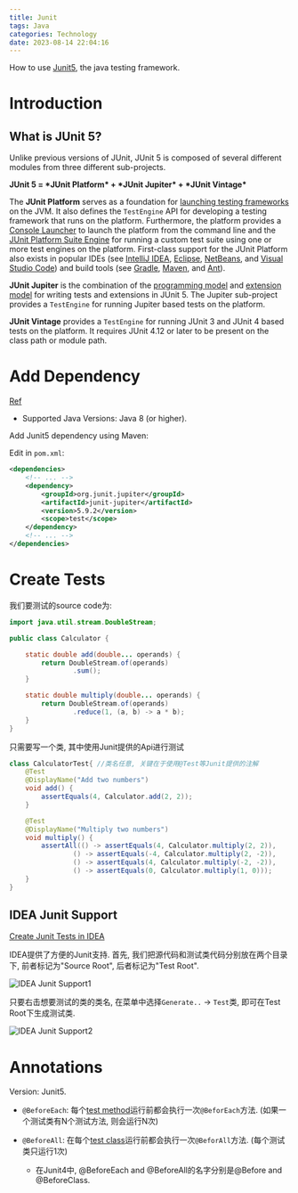 ```yaml
---
title: Junit
tags: Java
categories: Technology
date: 2023-08-14 22:04:16
---
```



How to use  [Junit5](https://junit.org/junit5/docs/current/user-guide), the java testing framework.

<!--more-->

# Introduction

##  What is JUnit 5?

Unlike previous versions of JUnit, JUnit 5 is composed of several different modules from three different sub-projects.

**JUnit 5 = \*JUnit Platform\* + \*JUnit Jupiter\* + \*JUnit Vintage\***

The **JUnit Platform** serves as a foundation for [launching testing frameworks](https://junit.org/junit5/docs/current/user-guide/#launcher-api) on the JVM. It also defines the `TestEngine` API for developing a testing framework that runs on the platform. Furthermore, the platform provides a [Console Launcher](https://junit.org/junit5/docs/current/user-guide/#running-tests-console-launcher) to launch the platform from the command line and the [JUnit Platform Suite Engine](https://junit.org/junit5/docs/current/user-guide/#junit-platform-suite-engine) for running a custom test suite using one or more test engines on the platform. First-class support for the JUnit Platform also exists in popular IDEs (see [IntelliJ IDEA](https://junit.org/junit5/docs/current/user-guide/#running-tests-ide-intellij-idea), [Eclipse](https://junit.org/junit5/docs/current/user-guide/#running-tests-ide-eclipse), [NetBeans](https://junit.org/junit5/docs/current/user-guide/#running-tests-ide-netbeans), and [Visual Studio Code](https://junit.org/junit5/docs/current/user-guide/#running-tests-ide-vscode)) and build tools (see [Gradle](https://junit.org/junit5/docs/current/user-guide/#running-tests-build-gradle), [Maven](https://junit.org/junit5/docs/current/user-guide/#running-tests-build-maven), and [Ant](https://junit.org/junit5/docs/current/user-guide/#running-tests-build-ant)).

**JUnit Jupiter** is the combination of the [programming model](https://junit.org/junit5/docs/current/user-guide/#writing-tests) and [extension model](https://junit.org/junit5/docs/current/user-guide/#extensions) for writing tests and extensions in JUnit 5. The Jupiter sub-project provides a `TestEngine` for running Jupiter based tests on the platform.

**JUnit Vintage** provides a `TestEngine` for running JUnit 3 and JUnit 4 based tests on the platform. It requires JUnit 4.12 or later to be present on the class path or module path.

# Add Dependency

[Ref](https://junit.org/junit5/docs/current/user-guide/#running-tests-build-maven)

* Supported Java Versions: Java 8 (or higher).



Add Junit5 dependency using Maven:

Edit in `pom.xml`:

```xml
<dependencies>
    <!-- ... -->
    <dependency>
        <groupId>org.junit.jupiter</groupId>
        <artifactId>junit-jupiter</artifactId>
        <version>5.9.2</version>
        <scope>test</scope>
    </dependency>
    <!-- ... -->
</dependencies>
```

# Create Tests

我们要测试的source code为:

```java
import java.util.stream.DoubleStream;

public class Calculator {

    static double add(double... operands) {
        return DoubleStream.of(operands)
                .sum();
    }

    static double multiply(double... operands) {
        return DoubleStream.of(operands)
                .reduce(1, (a, b) -> a * b);
    }
}
```



只需要写一个类, 其中使用Junit提供的Api进行测试

```java
class CalculatorTest{ //类名任意, 关键在于使用@Test等Junit提供的注解
    @Test
    @DisplayName("Add two numbers")
    void add() {
        assertEquals(4, Calculator.add(2, 2));
    }

    @Test
    @DisplayName("Multiply two numbers")
    void multiply() {
        assertAll(() -> assertEquals(4, Calculator.multiply(2, 2)),
                () -> assertEquals(-4, Calculator.multiply(2, -2)),
                () -> assertEquals(4, Calculator.multiply(-2, -2)),
                () -> assertEquals(0, Calculator.multiply(1, 0)));
    }
}
```

## IDEA Junit Support

[Create Junit Tests in IDEA](https://www.jetbrains.com/help/idea/junit.html#3135a84c)

IDEA提供了方便的Junit支持. 首先, 我们把源代码和测试类代码分别放在两个目录下, 前者标记为"Source Root", 后者标记为"Test Root".

![IDEA Junit Support1](https://lyk-love.oss-cn-shanghai.aliyuncs.com/Java/Junit/IDEA%20Junit%20Support1.png)



只要右击想要测试的类的类名, 在菜单中选择`Generate..` -> `Test`类, 即可在Test Root下生成测试类.

![IDEA Junit Support2](https://lyk-love.oss-cn-shanghai.aliyuncs.com/Java/Junit/IDEA%20Junit%20Support2.png)

# Annotations

Version: Junit5.

* `@BeforeEach`: 每个<u>test method</u>运行前都会执行一次`@BeforEach`方法. (如果一个测试类有N个测试方法, 则会运行N次)

* `@BeforeAll`: 在每个<u>test class</u>运行前都会执行一次`@BeforAll`方法.  (每个测试类只运行1次)

  * 在Junit4中, @BeforeEach and @BeforeAll的名字分别是@Before and @BeforeClass.

    
